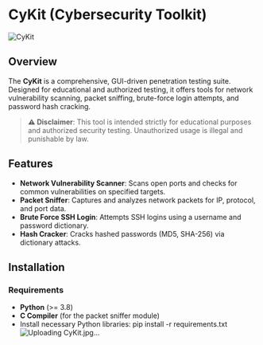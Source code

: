 # CyKit (Cybersecurity Toolkit)
![CyKit](https://github.com/user-attachments/assets/2a77a4e3-d05a-4218-8700-69655c9f7adb)

## Overview
The **CyKit** is a comprehensive, GUI-driven penetration testing suite. Designed for educational and authorized testing, it offers tools for network vulnerability scanning, packet sniffing, brute-force login attempts, and password hash cracking.

> **⚠ Disclaimer**: This tool is intended strictly for educational purposes and authorized security testing. Unauthorized usage is illegal and punishable by law.

## Features
- **Network Vulnerability Scanner**: Scans open ports and checks for common vulnerabilities on specified targets.
- **Packet Sniffer**: Captures and analyzes network packets for IP, protocol, and port data.
- **Brute Force SSH Login**: Attempts SSH logins using a username and password dictionary.
- **Hash Cracker**: Cracks hashed passwords (MD5, SHA-256) via dictionary attacks.

## Installation

### Requirements
- **Python** (>= 3.8)
- **C Compiler** (for the packet sniffer module)
- Install necessary Python libraries:
    pip install -r requirements.txt
  ![Uploading CyKit.jpg…]()
